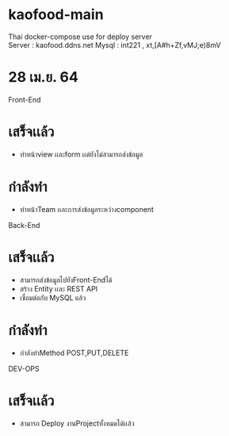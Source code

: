 # kaofood-main

Thai docker-compose use for deploy server  
Server : kaofood.ddns.net
Mysql : int221 , xt,[A#h+Zf,vMJ;e)8mV


# 28 เม.ย. 64
Front-End
# เสร็จเเล้ว
- ทำหน้าview เเละform เเต่ยังไม่สามารถส่งข้อมูล
# กำลังทำ
- ทำหน้าTeam เเละการส่งข้อมูลระหว่างcomponent

Back-End
# เสร็จเเล้ว
- สามารถส่งข้อมูลไปยังFront-Endได้
- สร้าง Entity เเละ REST API
- เชื่อมต่อกับ MySQL แล้ว
# กำลังทำ
- กำลังทำMethod POST,PUT,DELETE


DEV-OPS
# เสร็จเเล้ว
- สามารถ Deploy งานProjectทั้งหมดได้เเล้ว
